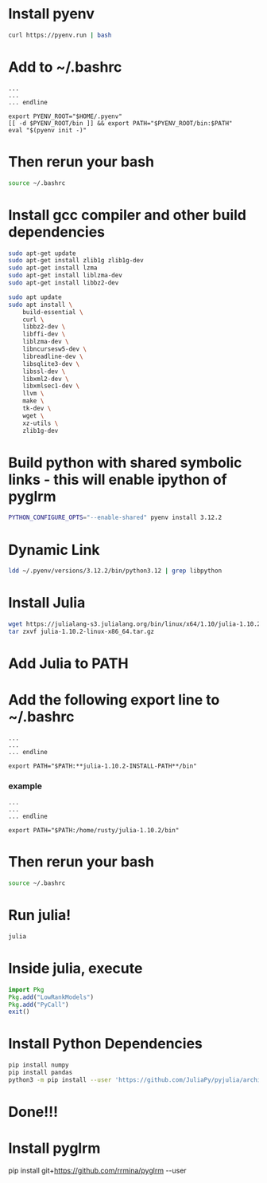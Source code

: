 # Install pyenv
```bash
curl https://pyenv.run | bash
```

# Add to ~/.bashrc
```text
...
...
... endline

export PYENV_ROOT="$HOME/.pyenv"
[[ -d $PYENV_ROOT/bin ]] && export PATH="$PYENV_ROOT/bin:$PATH"
eval "$(pyenv init -)"
```

# Then rerun your bash
```bash
source ~/.bashrc
```

# Install gcc compiler and other build dependencies
```bash
sudo apt-get update
sudo apt-get install zlib1g zlib1g-dev
sudo apt-get install lzma
sudo apt-get install liblzma-dev
sudo apt-get install libbz2-dev

sudo apt update
sudo apt install \
    build-essential \
    curl \
    libbz2-dev \
    libffi-dev \
    liblzma-dev \
    libncursesw5-dev \
    libreadline-dev \
    libsqlite3-dev \
    libssl-dev \
    libxml2-dev \
    libxmlsec1-dev \
    llvm \
    make \
    tk-dev \
    wget \
    xz-utils \
    zlib1g-dev
```

# Build python with shared symbolic links - this will enable ipython of pyglrm
```bash
PYTHON_CONFIGURE_OPTS="--enable-shared" pyenv install 3.12.2
```

# Dynamic Link
```bash
ldd ~/.pyenv/versions/3.12.2/bin/python3.12 | grep libpython
```

# Install Julia
```bash
wget https://julialang-s3.julialang.org/bin/linux/x64/1.10/julia-1.10.2-linux-x86_64.tar.gz
tar zxvf julia-1.10.2-linux-x86_64.tar.gz
```

# Add Julia to PATH
# Add the following export line to ~/.bashrc
```text
...
...
... endline 

export PATH="$PATH:**julia-1.10.2-INSTALL-PATH**/bin"
```

### example
```text
...
...
... endline 

export PATH="$PATH:/home/rusty/julia-1.10.2/bin"
```


# Then rerun your bash
```bash
source ~/.bashrc
```

# Run julia!
```bash
julia
```

# Inside julia, execute
```julia
import Pkg
Pkg.add("LowRankModels")
Pkg.add("PyCall")
exit()
```

# Install Python Dependencies
```bash
pip install numpy
pip install pandas
python3 -m pip install --user 'https://github.com/JuliaPy/pyjulia/archive/master.zip#egg=julia'
```

# Done!!!

# Install pyglrm
pip install git+https://github.com/rrmina/pyglrm --user
